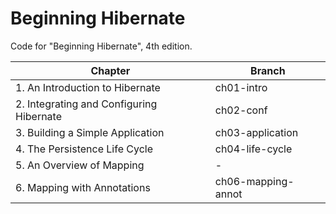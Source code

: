 # Beginning Hibernate
Code for "Beginning Hibernate", 4th edition.

| Chapter | Branch |
|---|---|
| 1. An Introduction to Hibernate | ch01-intro |
| 2. Integrating and Configuring Hibernate | ch02-conf |
| 3. Building a Simple Application | ch03-application |
| 4. The Persistence Life Cycle | ch04-life-cycle |
| 5. An Overview of Mapping | - |
| 6. Mapping with Annotations | ch06-mapping-annot |
